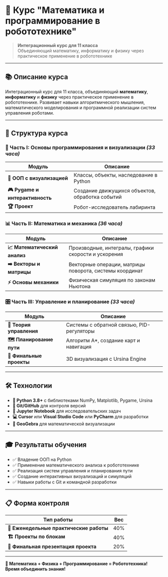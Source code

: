 # 🤖 Курс "Математика и программирование в робототехнике"

> **Интеграционный курс для 11 класса**  
> Объединяющий математику, информатику и физику через практическое применение в робототехнике

---

## 📚 Описание курса

Интеграционный курс для 11 класса, объединяющий **математику**, **информатику** и **физику** через практическое применение в робототехнике. Развивает навыки алгоритмического мышления, математического моделирования и программной реализации систем управления роботами.

---

## 🎯 Структура курса

### 🚀 Часть I: Основы программирования и визуализации *(33 часа)*

| Модуль | Описание |
|--------|----------|
| **🐍 ООП с визуализацией** | Классы, объекты, наследование в Python |
| **🎮 Pygame и интерактивность** | Создание движущихся объектов, обработка событий |
| **🏆 Проект** | Робот-исследователь лабиринта |

### 📊 Часть II: Математика и механика *(36 часа)*

| Модуль | Описание |
|--------|----------|
| **📈 Математический анализ** | Производные, интегралы, графики скорости и ускорения |
| **➡️ Векторы и матрицы** | Векторные операции, матрицы поворота, системы координат |
| **⚡ Основы механики** | Физическая симуляция по законам Ньютона |

### 🎛️ Часть III: Управление и планирование *(33 часа)*

| Модуль | Описание |
|--------|----------|
| **🎯 Теория управления** | Системы с обратной связью, PID-регуляторы |
| **🗺️ Планирование пути** | Алгоритм A*, создание карт и навигация |
| **🌟 Финальные проекты** | 3D визуализация с Ursina Engine |

---

## 🛠️ Технологии

- **🐍 Python 3.8+** с библиотеками NumPy, Matplotlib, Pygame, Ursina
- **📝 Git/GitHub** для контроля версий
- **📓 Jupyter Notebook** для исследовательских задач
- **💻 Cursor** или **Visual Studio Code** или **PyCharm** для разработки
- **📐 GeoGebra** для математической визуализации

---

## 🎓 Результаты обучения

- ✅ Владение ООП на Python
- ✅ Применение математического анализа к робототехнике
- ✅ Реализация систем управления и планирования пути
- ✅ Создание интерактивных визуализаций и симуляций
- ✅ Навыки работы с Git и командной разработки

---

## 📋 Форма контроля

| Тип работы | Вес |
|------------|-----|
| **📝 Еженедельные практические работы** | 40% |
| **🏗️ Проекты по блокам** | 40% |
| **🎤 Финальная презентация проекта** | 20% |

---

**🔬 Математика + Физика + Программирование = Робототехника! Время объединить знания!**
